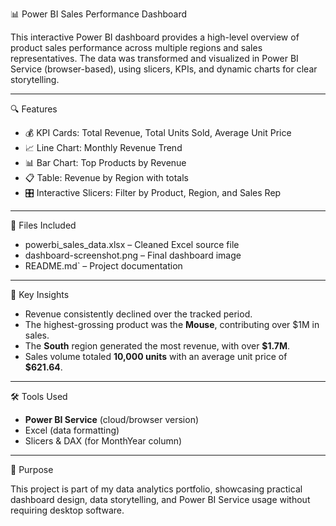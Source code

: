 📊 Power BI Sales Performance Dashboard

This interactive Power BI dashboard provides a high-level overview of product sales performance across multiple regions and sales representatives. The data was transformed and visualized in Power BI Service (browser-based), using slicers, KPIs, and dynamic charts for clear storytelling.

---

🔍 Features

- 💰 KPI Cards: Total Revenue, Total Units Sold, Average Unit Price
- 📈 Line Chart: Monthly Revenue Trend
- 📊 Bar Chart: Top Products by Revenue
- 📋 Table: Revenue by Region with totals
- 🎛 Interactive Slicers: Filter by Product, Region, and Sales Rep

---

📁 Files Included

- powerbi_sales_data.xlsx – Cleaned Excel source file
- dashboard-screenshot.png – Final dashboard image
- README.md` – Project documentation

---

📌 Key Insights

- Revenue consistently declined over the tracked period.
- The highest-grossing product was the **Mouse**, contributing over $1M in sales.
- The **South** region generated the most revenue, with over **$1.7M**.
- Sales volume totaled **10,000 units** with an average unit price of **$621.64**.

---

🛠 Tools Used

- **Power BI Service** (cloud/browser version)
- Excel (data formatting)
- Slicers & DAX (for MonthYear column)

---

🎯 Purpose

This project is part of my data analytics portfolio, showcasing practical dashboard design, data storytelling, and Power BI Service usage without requiring desktop software.
